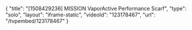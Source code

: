 {
    "title": "[1508429236] MISSION VaporActive Performance Scarf",
    "type": "solo",
    "layout": "iframe-static",
    "videoId": "123178467",
    "url": "\/tvpembed\/123178467"
}